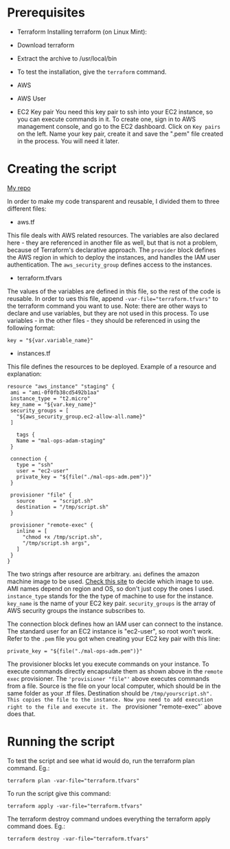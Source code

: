 # Prerequisites

 - Terraform
 Installing terraform (on Linux Mint):
  - Download terraform
  - Extract the archive to /usr/local/bin
  - To test the installation, give the `terraform` command. 

 - AWS
  - AWS User
  - EC2 Key pair
  You need this key pair to ssh into your EC2 instance, so you can execute commands in it. To create one, sign in to AWS management console, and go to the EC2 dashboard. Click on `Key pairs` on the left. Name your key pair, create it and save the ".pem" file created in the process. You will need it later.

# Creating the script

[My repo](https://github.com/green-fox-academy/adambhun/tree/master/project/Code%20as%20Infrastructure)

In order to make my code transparent and reusable, I divided them to three different files:

 - aws.tf

 This file deals with AWS related resources. The variables are also declared here - they are referenced in another file as well, but that is not a problem, because of Terraform's declarative approach.
 The `provider` block defines the AWS region in which to deploy the instances, and handles the IAM user authentication.
 The `aws_security_group` defines access to the instances.

 - terraform.tfvars

 The values of the variables are defined in this file, so the rest of the code is reusable. 
 In order to ues this file, append `-var-file="terraform.tfvars"` to the terraform command you want to use.
 Note: there are other ways to declare and use variables, but they are not used in this process.
 To use variables - in the other files - they should be referenced in using the following format:
 
 `key = "${var.variable_name}"`

 - instances.tf

 This file defines the resources to be deployed. Example of a resource and explanation:
 ```
 resource "aws_instance" "staging" {
  ami = "ami-0f0fb38cd5492b1aa"
  instance_type = "t2.micro"
  key_name = "${var.key_name}"
  security_groups = [
    "${aws_security_group.ec2-allow-all.name}"
  ]

    tags {
    Name = "mal-ops-adam-staging"
  }

  connection {
    type = "ssh"
    user = "ec2-user"
    private_key = "${file("./mal-ops-adm.pem")}"
  }

  provisioner "file" {
    source      = "script.sh"
    destination = "/tmp/script.sh"
  }

  provisioner "remote-exec" {
    inline = [
      "chmod +x /tmp/script.sh",
      "/tmp/script.sh args",
    ]
  }
}
 ```

 The two strings after resource are arbitrary.
 `ami` defines the amazon machine image to be used. [Check this site](https://aws.amazon.com/amazon-linux-ami/) to decide which image to use. AMI names depend on region and OS, so don't just copy the ones I used.
 `instance_type` stands for the the type of machine to use for the instance.
 `key_name` is the name of your EC2 key pair.
 `security_groups` is the array of AWS security groups the instance subscribes to.
 
 The connection block defines how an IAM user can connect to the instance. The standard user for an EC2 instance is "ec2-user", so root won't work. Refer to the `.pem` file you got when creating your EC2 key pair with this line:

 `private_key = "${file("./mal-ops-adm.pem")}"`

 The provisioner blocks let you execute commands on your instance.
 To execute commands directly encapsulate them as shown above in the `remote exec` provisioner.
 The `'provisioner "file"'` above executes commands from a file. Source is the file on your local computer, which should be in the same folder as your .tf files.
 Destination should be `/tmp/yourscript.sh".
 This copies the file to the instance. Now you need to add execution right to the file and execute it. The ` provisioner "remote-exec"` above does that.

# Running the script

To test the script and see what id would do, run the terraform plan command. Eg.:

`terraform plan -var-file="terraform.tfvars"`

To run the script give this command:

`terraform apply -var-file="terraform.tfvars"`

The terraform destroy command undoes everything the terraform apply command does. Eg.:

`terraform destroy -var-file="terraform.tfvars"`